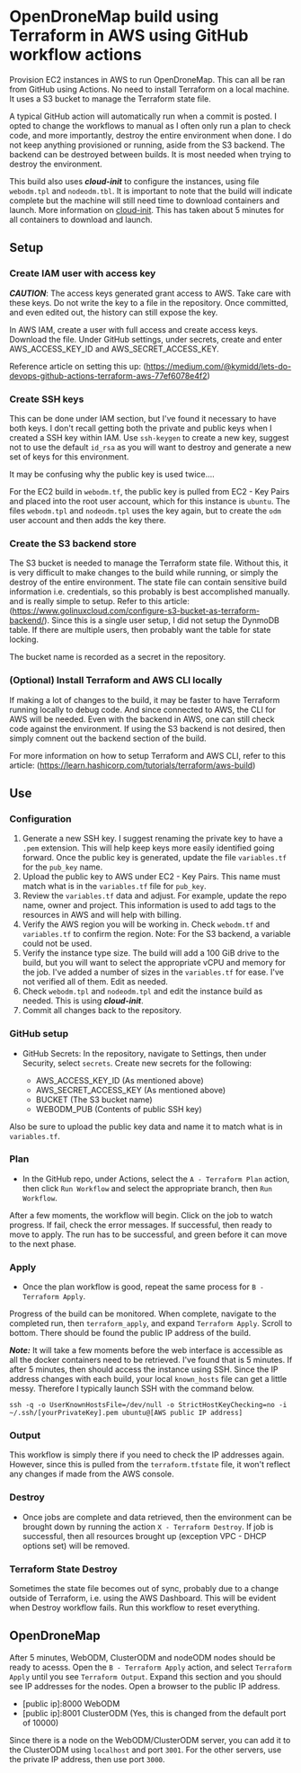 # OpenDroneMap build using Terraform in AWS using GitHub workflow actions

Provision EC2 instances in AWS to run OpenDroneMap. This can all be ran from GitHub using Actions. No need to install Terraform on a local machine. It uses a S3 bucket to manage the Terraform state file.

A typical GitHub action will automatically run when a commit is posted. I opted to change the workflows to manual as I often only run a plan to check code, and more importantly, destroy the entire environment when done. I do not keep anything provisioned or running, aside from the S3 backend. The backend can be destroyed between builds. It is most needed when trying to destroy the environment.

This build also uses ***cloud-init*** to configure the instances, using file `webodm.tpl` and `nodeodm.tbl`. It is important to note that the build will indicate complete but the machine will still need time to download containers and launch. More information on [cloud-init](https://cloud-init.io). This has taken about 5 minutes for all containers to download and launch.

## Setup

### Create IAM user with access key

***CAUTION***: The access keys generated grant access to AWS. Take care with these keys. Do not write the key to a file in the repository. Once committed, and even edited out, the history can still expose the key.

In AWS IAM, create a user with full access and create access keys. Download the file. Under GitHub settings, under secrets, create and enter AWS_ACCESS_KEY_ID and AWS_SECRET_ACCESS_KEY.

Reference article on setting this up: (https://medium.com/@kymidd/lets-do-devops-github-actions-terraform-aws-77ef6078e4f2)

### Create SSH keys

This can be done under IAM section, but I've found it necessary to have both keys. I don't recall getting both the private and public keys when I created a SSH key within IAM. Use `ssh-keygen` to create a new key, suggest not to use the default `id_rsa` as you will want to destroy and generate a new set of keys for this environment. 

It may be confusing why the public key is used twice....

For the EC2 build in `webodm.tf`, the public key is pulled from EC2 - Key Pairs and placed into the root user account, which for this instance is `ubuntu`. The files `webodm.tpl` and `nodeodm.tpl` uses the key again, but to create the `odm` user account and then adds the key there.

### Create the S3 backend store

The S3 bucket is needed to manage the Terraform state file. Without this, it is very difficult to make changes to the build while running, or simply the destroy of the entire environment. The state file can contain sensitive build information i.e. credentials, so this probably is best accomplished manually. and is really simple to setup. Refer to this article: (https://www.golinuxcloud.com/configure-s3-bucket-as-terraform-backend/). Since this is a single user setup, I did not setup the DynmoDB table. If there are multiple users, then probably want the table for state locking.

The bucket name is recorded as a secret in the repository.

### (Optional) Install Terraform and AWS CLI locally

If making a lot of changes to the build, it may be faster to have Terraform running locally to debug code. And since connected to AWS, the CLI for AWS will be needed. Even with the backend in AWS, one can still check code against the environment. If using the S3 backend is not desired, then simply comnent out the backend section of the build.

For more information on how to setup Terraform and AWS CLI, refer to this article: (https://learn.hashicorp.com/tutorials/terraform/aws-build)

## Use

### Configuration

1. Generate a new SSH key. I suggest renaming the private key to have a `.pem` extension. This will help keep keys more easily identified going forward. Once the public key is generated, update the file `variables.tf` for the `pub_key` name. 
2. Upload the public key to AWS under EC2 - Key Pairs. This name must match what is in the `variables.tf` file for `pub_key`.
3. Review the `variables.tf` data and adjust. For example, update the repo name, owner and project. This information is used to add tags to the resources in AWS and will help with billing.
4. Verify the AWS region you will be working in. Check `webodm.tf` and `variables.tf` to confirm the region. Note: For the S3 backend, a variable could not be used.
5. Verify the instance type size. The build will add a 100 GiB drive to the build, but you will want to select the appropriate vCPU and memory for the job. I've added a number of sizes in the `variables.tf` for ease. I've not verified all of them. Edit as needed.
6. Check `webodm.tpl` and `nodeodm.tpl` and edit the instance build as needed. This is using ***cloud-init***.
7. Commit all changes back to the repository.

### GitHub setup

- GitHub Secrets: In the repository, navigate to Settings, then under Security, select `secrets`. Create new secrets for the following:

	- AWS_ACCESS_KEY_ID (As mentioned above)
	- AWS_SECRET_ACCESS_KEY (As mentioned above)
	- BUCKET (The S3 bucket name)
	- WEBODM_PUB (Contents of public SSH key)

Also be sure to upload the public key data and name it to match what is in `variables.tf`.

### Plan

- In the GitHub repo, under Actions, select the `A - Terraform Plan` action, then click `Run Workflow` and select the appropriate branch, then `Run Workflow`.

After a few moments, the workflow will begin. Click on the job to watch progress. If fail, check the error messages. If successful, then ready to move to apply. The run has to be successful, and green before it can move to the next phase.

### Apply

- Once the plan workflow is good, repeat the same process for `B - Terraform Apply`.

Progress of the build can be monitored. When complete, navigate to the completed run, then `terraform_apply`, and expand `Terraform Apply`. Scroll to bottom. There should be found the public IP address of the build.

***Note:*** It will take a few moments before the web interface is accessible as all the docker containers need to be retrieved. I've found that is 5 minutes. If after 5 minutes, then should access the instance using SSH. Since the IP address changes with each build, your local `known_hosts` file can get a little messy. Therefore I typically launch SSH with the command below.

    ssh -q -o UserKnownHostsFile=/dev/null -o StrictHostKeyChecking=no -i ~/.ssh/[yourPrivateKey].pem ubuntu@[AWS public IP address]

### Output

This workflow is simply there if you need to check the IP addresses again. However, since this is pulled from the `terraform.tfstate` file, it won't reflect any changes if made from the AWS console.

### Destroy

- Once jobs are complete and data retrieved, then the environment can be brought down by running the action `X - Terraform Destroy`. If job is successful, then all resources brought up (exception VPC - DHCP options set) will be removed.

### Terraform State Destroy

Sometimes the state file becomes out of sync, probably due to a change outside of Terraform, i.e. using the AWS Dashboard. This will be evident when Destroy workflow fails. Run this workflow to reset everything.

## OpenDroneMap

After 5 minutes, WebODM, ClusterODM and nodeODM nodes should be ready to acesss. Open the `B - Terraform Apply` action, and select `Terraform Apply` until you see `Terraform Output`. Expand this section and you should see IP addresses for the nodes. Open a browser to the public IP address.

- [public ip]:8000 WebODM
- [public ip]:8001 ClusterODM (Yes, this is changed from the default port of 10000)

Since there is a node on the WebODM/ClusterODM server, you can add it to the ClusterODM using `localhost` and port `3001`. For the other servers, use the private IP address, then use port `3000`.
